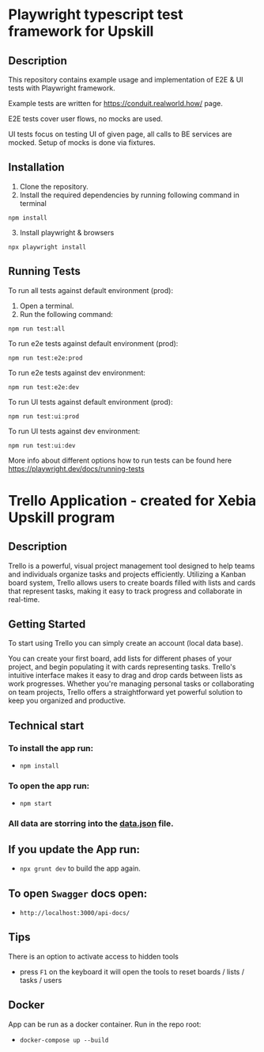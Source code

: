 # Playwright typescript test framework for Upskill

## Description

This repository contains example usage and implementation of E2E & UI tests with Playwright framework.

Example tests are written for https://conduit.realworld.how/ page.

E2E tests cover user flows, no mocks are used.

UI tests focus on testing UI of given page, all calls to BE services are mocked. Setup of mocks is done via fixtures.

## Installation

1. Clone the repository.
2. Install the required dependencies by running following command in terminal

```console
npm install
```

3. Install playwright & browsers

```console
npx playwright install
```

## Running Tests

To run all tests against default environment (prod):

1. Open a terminal.
2. Run the following command:

```console
npm run test:all
```

To run e2e tests against default environment (prod):

```console
npm run test:e2e:prod
```

To run e2e tests against dev environment:

```console
npm run test:e2e:dev
```

To run UI tests against default environment (prod):

```console
npm run test:ui:prod
```

To run UI tests against dev environment:

```console
npm run test:ui:dev
```

More info about different options how to run tests can be found here https://playwright.dev/docs/running-tests

# Trello Application - created for Xebia Upskill program

## Description
Trello is a powerful, visual project management tool designed to help teams and individuals organize tasks and projects efficiently. Utilizing a Kanban board system, Trello allows users to create boards filled with lists and cards that represent tasks, making it easy to track progress and collaborate in real-time.

## Getting Started
To start using Trello you can simply create an account (local data base). 

You can create your first board, add lists for different phases of your project, and begin populating it with cards representing tasks. Trello's intuitive interface makes it easy to drag and drop cards between lists as work progresses.
Whether you're managing personal tasks or collaborating on team projects, Trello offers a straightforward yet powerful solution to keep you organized and productive.

## Technical start

### To install the app run:
- `npm install`

### To open the app run:
- `npm start`

### All data are storring into the [data.json](public/data/data.json) file.

## If you update the App run:
- `npx grunt dev` to build the app again.

## To open `Swagger` docs open:
- `http://localhost:3000/api-docs/`

## Tips
There is an option to activate access to hidden tools
- press `F1` on the keyboard it will open the tools to reset boards / lists / tasks / users

## Docker
App can be run as a docker container. Run in the repo root:
- `docker-compose up --build`